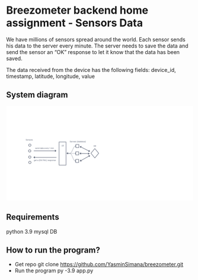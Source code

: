 # Breezometer backend home assignment - Sensors Data

We have millions of sensors spread around the world. Each sensor sends his data to the server
every minute. The server needs to save the data and send the sensor an “OK” response to let it
know that the data has been saved.

The data received from the device has the following fields:
device_id, timestamp, latitude, longitude, value

## System diagram

![diagram](https://github.com/YasminSimana/breezometer/blob/main/public/system_diagram.png?raw=true)

## Requirements

python 3.9
mysql DB

## How to run the program?

- Get repo
  git clone https://github.com/YasminSimana/breezometer.git
- Run the program
  py -3.9 app.py
